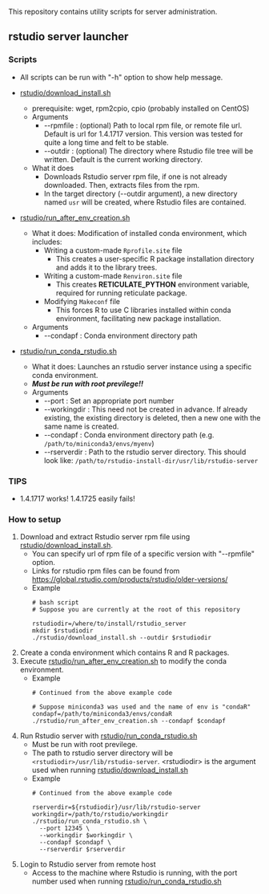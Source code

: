 This repository contains utility scripts for server administration.

## rstudio server launcher
### Scripts
- All scripts can be run with "-h" option to show help message.

- [rstudio/download_install.sh](rstudio/download_install.sh)
  - prerequisite: wget, rpm2cpio, cpio (probably installed on CentOS)
  - Arguments
    - --rpmfile : (optional) Path to local rpm file, or remote file url. Default is url for 1.4.1717 version. This version was tested for quite a long time and felt to be stable.
    - --outdir : (optional) The directory where Rstudio file tree will be written. Default is the current working directory.
  - What it does
    - Downloads Rstudio server rpm file, if one is not already downloaded. Then, extracts files from the rpm.
    - In the target directory (--outdir argument), a new directory named `usr` will be created, where Rstudio files are contained.

- [rstudio/run_after_env_creation.sh](rstudio/run_after_env_creation.sh)
  - What it does: Modification of installed conda environment, which includes:
      - Writing a custom-made `Rprofile.site` file
        - This creates a user-specific R package installation directory and adds it to the library trees.
      - Writing a custom-made `Renviron.site` file
        - This creates **RETICULATE_PYTHON** environment variable, required for running reticulate package.
      - Modifying `Makeconf` file
        - This forces R to use C libraries installed within conda environment, facilitating new package installation.
  - Arguments
    - --condapf : Conda environment directory path

- [rstudio/run_conda_rstudio.sh](rstudio/run_conda_rstudio.sh)
  - What it does: Launches an rstudio server instance using a specific conda environment.
  - ***Must be run with root previlege!!***
  - Arguments
    - --port : Set an appropriate port number
    - --workingdir : This need not be created in advance. If already existing, the existing directory is deleted, then a new one with the same name is created.
    - --condapf : Conda environment directory path (e.g. `/path/to/miniconda3/envs/myenv`)
    - --rserverdir : Path to the rstudio server directory. This should look like: `/path/to/rstudio-install-dir/usr/lib/rstudio-server`

### TIPS
- 1.4.1717 works! 1.4.1725 easily fails!

### How to setup
1. Download and extract Rstudio server rpm file using [rstudio/download_install.sh](rstudio/download_install.sh).
   - You can specify url of rpm file of a specific version with "--rpmfile" option.
   - Links for rstudio rpm files can be found from https://global.rstudio.com/products/rstudio/older-versions/
   - Example
     ```
     # bash script
     # Suppose you are currently at the root of this repository
     
     rstudiodir=/where/to/install/rstudio_server
     mkdir $rstudiodir
     ./rstudio/download_install.sh --outdir $rstudiodir
     ```
2. Create a conda environment which contains R and R packages.
3. Execute [rstudio/run_after_env_creation.sh](rstudio/run_after_env_creation.sh) to modify the conda environment.
   - Example
     ```
     # Continued from the above example code
     
     # Suppose miniconda3 was used and the name of env is "condaR"
     condapf=/path/to/miniconda3/envs/condaR
     ./rstudio/run_after_env_creation.sh --condapf $condapf
     ```
 4. Run Rstudio server with [rstudio/run_conda_rstudio.sh](rstudio/run_conda_rstudio.sh)
    - Must be run with root previlege.
    - The path to rstudio server directory will be `<rstudiodir>/usr/lib/rstudio-server`. \<rstudiodir\> is the argument used when running [rstudio/download_install.sh](rstudio/download_install.sh)
    - Example
      ```
      # Continued from the above example code
      
      rserverdir=${rstudiodir}/usr/lib/rstudio-server
      workingdir=/path/to/rstudio/workingdir
      ./rstudio/run_conda_rstudio.sh \
        --port 12345 \
        --workingdir $workingdir \
        --condapf $condapf \
        --rserverdir $rserverdir
      ```
6. Login to Rstudio server from remote host
   - Access to the machine where Rstudio is running, with the port number used when running [rstudio/run_conda_rstudio.sh](rstudio/run_conda_rstudio.sh)



